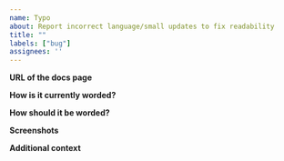 ```yaml
---
name: Typo
about: Report incorrect language/small updates to fix readability
title: ""
labels: ["bug"]
assignees: ''
---
```


**URL of the docs page**
<!--The URL(s) on docs.radapp.dev where the typo occurs-->

**How is it currently worded?**
<!--Please copy and paste the sentence where the typo occurs-->

**How should it be worded?**
<!--Please correct the sentence-->

**Screenshots**
<!--If applicable, add screenshots to help explain your problem-->

**Additional context**
<!--Add any other context about the problem here-->